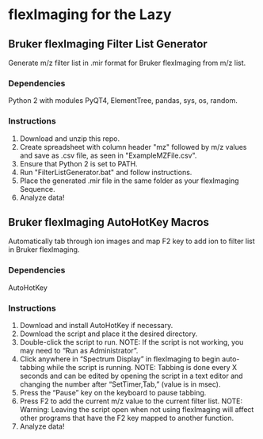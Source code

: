 # flexImaging for the Lazy

## Bruker flexImaging Filter List Generator
Generate m/z filter list in .mir format for Bruker flexImaging from m/z list.

### Dependencies
Python 2 with modules PyQT4, ElementTree, pandas, sys, os, random.

### Instructions
1. Download and unzip this repo.
2. Create spreadsheet with column header "mz" followed by m/z values and save as .csv file, as seen in "ExampleMZFile.csv".
3. Ensure that Python 2 is set to PATH.
4. Run "FilterListGenerator.bat" and follow instructions.
5. Place the generated .mir file in the same folder as your flexImaging Sequence.
6. Analyze data!

## Bruker flexImaging AutoHotKey Macros
Automatically tab through ion images and map F2 key to add ion to filter list in Bruker flexImaging.

### Dependencies
AutoHotKey

### Instructions
1.	Download and install AutoHotKey if necessary.
2.	Download the script and place it the desired directory.
3.	Double-click the script to run.
	NOTE: If the script is not working, you may need to “Run as Administrator”.
4.	Click anywhere in “Spectrum Display” in flexImaging to begin auto-tabbing while the script is running.
	NOTE: Tabbing is done every X seconds and can be edited by opening the script in a text editor and changing the number after “SetTimer,Tab,” (value is in msec).
5.	Press the “Pause” key on the keyboard to pause tabbing.
6.	Press F2 to add the current m/z value to the current filter list.
	NOTE: Warning: Leaving the script open when not using flexImaging will affect other programs that have the F2 key mapped to another function.
7.	Analyze data!
